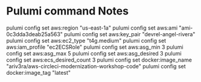 # Pulumi command Notes

pulumi config set aws:region "us-east-1a"
pulumi config set aws:ami "ami-0c3dda3deab25a563"
pulumi config set aws:key_pair "devrel-angel-rivera"
pulumi config set aws:ec2_type "t4g.medium"
pulumi config set aws:iam_profile "ec2ECSRole"
pulumi config set aws:asg_min 3
pulumi config set aws:asg_max 5
pulumi config set aws:asg_desired 3
pulumi config set aws:ecs_desired_count 3
pulumi config set docker:image_name "ariv3ra/aws-circleci-modernization-workshop-code"
pulumi config set docker:image_tag "latest"
